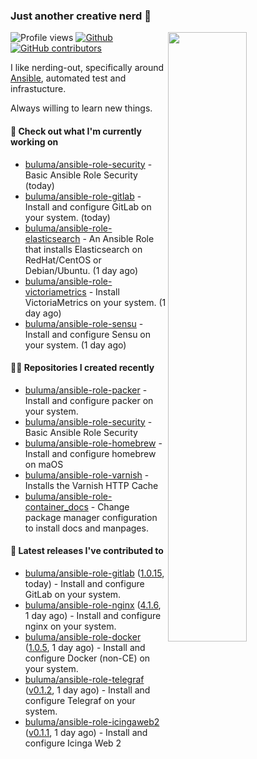 ### Just another creative nerd 👋


![Profile views](https://gpvc.arturio.dev/buluma) <a href="https://gitstats.me/buluma">
  <img align="right" src="https://github-readme-stats.vercel.app/api?username=buluma&theme=gotham&show_icons=true" width="50%"/>
</a>
[![Github](https://img.shields.io/badge/-buluma-black?style=flat&labelColor=black&logo=github&logoColor=white&include_all_commits=true&count_private=true)](https://gitstats.me/buluma)
[![GitHub contributors](https://img.shields.io/github/contributors/buluma/badges.svg)](https://GitHub.com/buluma/badges/graphs/contributors/)

I like nerding-out, specifically around [Ansible](https://github.com/ansible/ansible), automated test and infrastucture.

Always willing to learn new things.

#### 👷 Check out what I'm currently working on

- [buluma/ansible-role-security](https://github.com/buluma/ansible-role-security) - Basic Ansible Role Security (today)
- [buluma/ansible-role-gitlab](https://github.com/buluma/ansible-role-gitlab) - Install and configure GitLab on your system. (today)
- [buluma/ansible-role-elasticsearch](https://github.com/buluma/ansible-role-elasticsearch) - An Ansible Role that installs Elasticsearch on RedHat/CentOS or Debian/Ubuntu. (1 day ago)
- [buluma/ansible-role-victoriametrics](https://github.com/buluma/ansible-role-victoriametrics) - Install VictoriaMetrics on your system. (1 day ago)
- [buluma/ansible-role-sensu](https://github.com/buluma/ansible-role-sensu) - Install and configure Sensu on your system. (1 day ago)

#### 👨‍💻 Repositories I created recently

- [buluma/ansible-role-packer](https://github.com/buluma/ansible-role-packer) - Install and configure packer on your system.
- [buluma/ansible-role-security](https://github.com/buluma/ansible-role-security) - Basic Ansible Role Security
- [buluma/ansible-role-homebrew](https://github.com/buluma/ansible-role-homebrew) - Install and configure homebrew on maOS
- [buluma/ansible-role-varnish](https://github.com/buluma/ansible-role-varnish) - Installs the Varnish HTTP Cache
- [buluma/ansible-role-container_docs](https://github.com/buluma/ansible-role-container_docs) - Change package manager configuration to install docs and manpages.

#### 🚀 Latest releases I've contributed to

- [buluma/ansible-role-gitlab](https://github.com/buluma/ansible-role-gitlab) ([1.0.15](https://github.com/buluma/ansible-role-gitlab/releases/tag/1.0.15), today) - Install and configure GitLab on your system.
- [buluma/ansible-role-nginx](https://github.com/buluma/ansible-role-nginx) ([4.1.6](https://github.com/buluma/ansible-role-nginx/releases/tag/4.1.6), 1 day ago) - Install and configure nginx on your system.
- [buluma/ansible-role-docker](https://github.com/buluma/ansible-role-docker) ([1.0.5](https://github.com/buluma/ansible-role-docker/releases/tag/1.0.5), 1 day ago) - Install and configure Docker (non-CE) on your system.
- [buluma/ansible-role-telegraf](https://github.com/buluma/ansible-role-telegraf) ([v0.1.2](https://github.com/buluma/ansible-role-telegraf/releases/tag/v0.1.2), 1 day ago) - Install and configure Telegraf on your system.
- [buluma/ansible-role-icingaweb2](https://github.com/buluma/ansible-role-icingaweb2) ([v0.1.1](https://github.com/buluma/ansible-role-icingaweb2/releases/tag/v0.1.1), 1 day ago) - Install and configure Icinga Web 2


